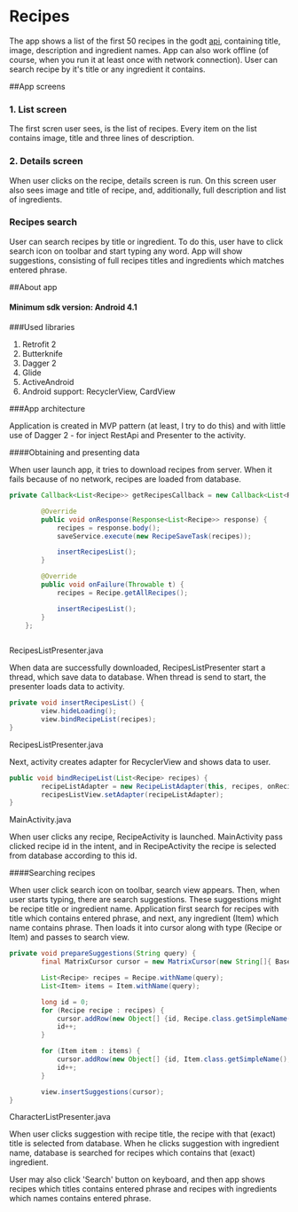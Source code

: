 # Recipes
The app shows a list of the first 50 recipes in the godt [api](http://www.godt.no/api/getRecipesListDetailed?tags=&size=thumbnail-medium&ratio=1&limit=50&from=0), containing title, image, description and ingredient names.
App can also work offline (of course, when you run it at least once with network connection).
User can search recipe by it's title or any ingredient it contains.

##App screens

### 1. List screen

The first scren user sees, is the list of recipes. Every item on the list contains image, title and three lines of description.

### 2. Details screen

When user clicks on the recipe, details screen is run. On this screen user also sees image and title of recipe, and, additionally, full description and list of ingredients.

### Recipes search

User can search recipes by title or ingredient. To do this, user have to click search icon on toolbar and start typing any word. App will show suggestions, consisting of full recipes titles and ingredients which matches entered phrase. 


##About app

#### Minimum sdk version: Android 4.1

###Used libraries

1. Retrofit 2
2. Butterknife
3. Dagger 2
4. Glide 
5. ActiveAndroid
6. Android support: RecyclerView, CardView

###App architecture

Application is created in MVP pattern (at least, I try to do this) and with little use of Dagger 2 - for inject RestApi and Presenter to the activity.

####Obtaining and presenting data

When user launch app, it tries to download recipes from server. When it fails because of no network, recipes are loaded from database. 

```java
private Callback<List<Recipe>> getRecipesCallback = new Callback<List<Recipe>>() {

        @Override
        public void onResponse(Response<List<Recipe>> response) {
            recipes = response.body();
            saveService.execute(new RecipeSaveTask(recipes));

            insertRecipesList();
        }

        @Override
        public void onFailure(Throwable t) {
            recipes = Recipe.getAllRecipes();

            insertRecipesList();
        }
    };
    
```
RecipesListPresenter.java

When data are successfully downloaded, RecipesListPresenter start a thread, which save data to database. When thread is send to start, the presenter loads data to activity.

```java
private void insertRecipesList() {
        view.hideLoading();
        view.bindRecipeList(recipes);
}
```
RecipesListPresenter.java

Next, activity creates adapter for RecyclerView and shows data to user.

```java
public void bindRecipeList(List<Recipe> recipes) {
        recipeListAdapter = new RecipeListAdapter(this, recipes, onRecipeClick);
        recipesListView.setAdapter(recipeListAdapter);
}
```
MainActivity.java

When user clicks any recipe, RecipeActivity is launched. MainActivity pass clicked recipe id in the intent, and in RecipeActivity the recipe is selected from database according to this id.


####Searching recipes

When user click search icon on toolbar, search view appears. Then, when user starts typing, there are search suggestions. These suggestions might be recipe title or ingredient name.
Application first search for recipes with title which contains entered phrase, and next, any ingredient (Item) which name contains phrase. Then loads it into cursor along with type (Recipe or Item) and passes to search view.

```java
private void prepareSuggestions(String query) {
        final MatrixCursor cursor = new MatrixCursor(new String[]{ BaseColumns._ID, Constants.MODEL_NAME_KEY, Constants.SUGGESTION_RESULT_KEY});

        List<Recipe> recipes = Recipe.withName(query);
        List<Item> items = Item.withName(query);

        long id = 0;
        for (Recipe recipe : recipes) {
            cursor.addRow(new Object[] {id, Recipe.class.getSimpleName(), recipe.getTitle()});
            id++;
        }

        for (Item item : items) {
            cursor.addRow(new Object[] {id, Item.class.getSimpleName(), item.getName()});
            id++;
        }

        view.insertSuggestions(cursor);
}
```
CharacterListPresenter.java

When user clicks suggestion with recipe title, the recipe with that (exact) title is selected from database. 
When he clicks suggestion with ingredient name, database is searched for recipes which contains that (exact) ingredient.

User may also click 'Search' button on keyboard, and then app shows recipes which titles contains entered phrase and recipes with ingredients which names contains entered phrase.



